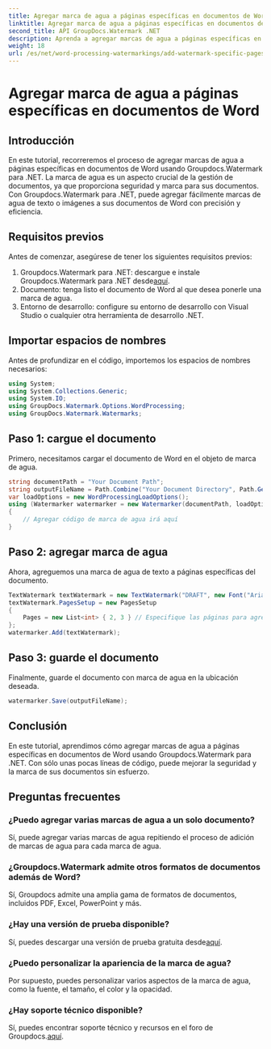 ```yaml
---
title: Agregar marca de agua a páginas específicas en documentos de Word
linktitle: Agregar marca de agua a páginas específicas en documentos de Word
second_title: API GroupDocs.Watermark .NET
description: Aprenda a agregar marcas de agua a páginas específicas en documentos de Word sin esfuerzo usando Groupdocs para .NET. Mejore la seguridad de los documentos y la marca.
weight: 18
url: /es/net/word-processing-watermarkings/add-watermark-specific-pages-word-docs/
---
```


# Agregar marca de agua a páginas específicas en documentos de Word

## Introducción
En este tutorial, recorreremos el proceso de agregar marcas de agua a páginas específicas en documentos de Word usando Groupdocs.Watermark para .NET. La marca de agua es un aspecto crucial de la gestión de documentos, ya que proporciona seguridad y marca para sus documentos. Con Groupdocs.Watermark para .NET, puede agregar fácilmente marcas de agua de texto o imágenes a sus documentos de Word con precisión y eficiencia.
## Requisitos previos
Antes de comenzar, asegúrese de tener los siguientes requisitos previos:
1.  Groupdocs.Watermark para .NET: descargue e instale Groupdocs.Watermark para .NET desde[aquí](https://releases.groupdocs.com/Watermark/net/).
2. Documento: tenga listo el documento de Word al que desea ponerle una marca de agua.
3. Entorno de desarrollo: configure su entorno de desarrollo con Visual Studio o cualquier otra herramienta de desarrollo .NET.

## Importar espacios de nombres
Antes de profundizar en el código, importemos los espacios de nombres necesarios:
```csharp
using System;
using System.Collections.Generic;
using System.IO;
using GroupDocs.Watermark.Options.WordProcessing;
using GroupDocs.Watermark.Watermarks;
```
## Paso 1: cargue el documento
Primero, necesitamos cargar el documento de Word en el objeto de marca de agua.
```csharp
string documentPath = "Your Document Path";
string outputFileName = Path.Combine("Your Document Directory", Path.GetFileName(documentPath));
var loadOptions = new WordProcessingLoadOptions();
using (Watermarker watermarker = new Watermarker(documentPath, loadOptions))
{
    // Agregar código de marca de agua irá aquí
}
```
## Paso 2: agregar marca de agua
Ahora, agreguemos una marca de agua de texto a páginas específicas del documento.
```csharp
TextWatermark textWatermark = new TextWatermark("DRAFT", new Font("Arial", 42));
textWatermark.PagesSetup = new PagesSetup
{
    Pages = new List<int> { 2, 3 } // Especifique las páginas para agregar la marca de agua.
};
watermarker.Add(textWatermark);
```
## Paso 3: guarde el documento
Finalmente, guarde el documento con marca de agua en la ubicación deseada.
```csharp
watermarker.Save(outputFileName);
```

## Conclusión
En este tutorial, aprendimos cómo agregar marcas de agua a páginas específicas en documentos de Word usando Groupdocs.Watermark para .NET. Con sólo unas pocas líneas de código, puede mejorar la seguridad y la marca de sus documentos sin esfuerzo.
## Preguntas frecuentes
### ¿Puedo agregar varias marcas de agua a un solo documento?
Sí, puede agregar varias marcas de agua repitiendo el proceso de adición de marcas de agua para cada marca de agua.
### ¿Groupdocs.Watermark admite otros formatos de documentos además de Word?
Sí, Groupdocs admite una amplia gama de formatos de documentos, incluidos PDF, Excel, PowerPoint y más.
### ¿Hay una versión de prueba disponible?
 Sí, puedes descargar una versión de prueba gratuita desde[aquí](https://releases.groupdocs.com/).
### ¿Puedo personalizar la apariencia de la marca de agua?
Por supuesto, puedes personalizar varios aspectos de la marca de agua, como la fuente, el tamaño, el color y la opacidad.
### ¿Hay soporte técnico disponible?
 Sí, puedes encontrar soporte técnico y recursos en el foro de Groupdocs.[aquí](https://forum.groupdocs.com/c/watermark/19).